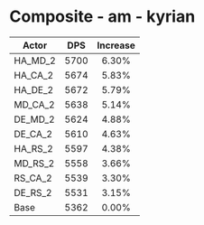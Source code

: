 # Composite - am - kyrian
| Actor | DPS | Increase |
|---|:---:|:---:|
|HA_MD_2|5700|6.30%|
|HA_CA_2|5674|5.83%|
|HA_DE_2|5672|5.79%|
|MD_CA_2|5638|5.14%|
|DE_MD_2|5624|4.88%|
|DE_CA_2|5610|4.63%|
|HA_RS_2|5597|4.38%|
|MD_RS_2|5558|3.66%|
|RS_CA_2|5539|3.30%|
|DE_RS_2|5531|3.15%|
|Base|5362|0.00%|

